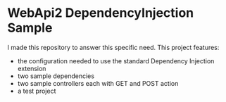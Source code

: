# WebApi2 DependencyInjection Sample
I made this repository to answer this specific need.
This project features:
- the configuration needed to use the standard Dependency Injection extension
- two sample dependencies
- two sample controllers each with GET and POST action
- a test project
